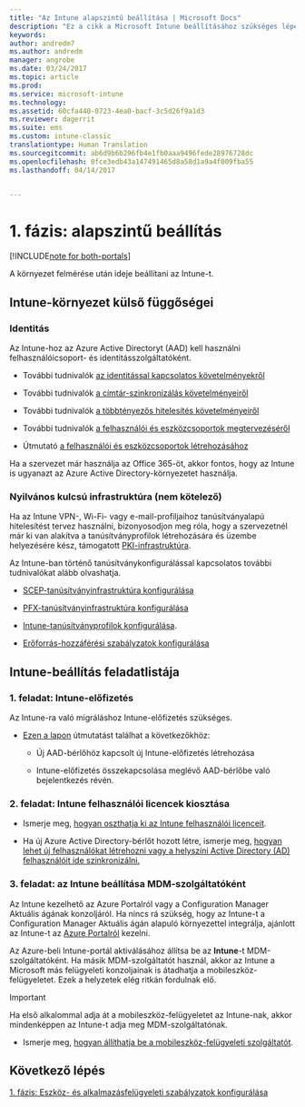 ```yaml
---
title: "Az Intune alapszintű beállítása | Microsoft Docs"
description: "Ez a cikk a Microsoft Intune beállításához szükséges lépéseket ismerteti."
keywords: 
author: andredm7
ms.author: andredm
manager: angrobe
ms.date: 03/24/2017
ms.topic: article
ms.prod: 
ms.service: microsoft-intune
ms.technology: 
ms.assetid: 60cfa440-0723-4ea0-bacf-3c5d26f9a1d3
ms.reviewer: dagerrit
ms.suite: ems
ms.custom: intune-classic
translationtype: Human Translation
ms.sourcegitcommit: ab6d9b6b296fb4e1fb0aaa9496fede28976728dc
ms.openlocfilehash: 0fce3edb43a147491465d8a58d1a9a4f009fba55
ms.lasthandoff: 04/14/2017


---
```


# <a name="phase-1-basic-setup"></a>1. fázis: alapszintű beállítás

[!INCLUDE[note for both-portals](../includes/note-for-both-portals.md)]

A környezet felmérése után ideje beállítani az Intune-t.

## <a name="external-dependencies-for-an-intune-deployment"></a>Intune-környezet külső függőségei

### <a name="identity"></a>Identitás

Az Intune-hoz az Azure Active Directoryt (AAD) kell használni felhasználóicsoport- és identitásszolgáltatóként.

-   További tudnivalók [az identitással kapcsolatos követelményekről](https://docs.microsoft.com/active-directory/active-directory-hybrid-identity-design-considerations-overview#design-considerations-overview)

-   További tudnivalók [a címtár-szinkronizálás követelményeiről](https://docs.microsoft.com/active-directory/active-directory-hybrid-identity-design-considerations-directory-sync-requirements)

-   További tudnivalók [a többtényezős hitelesítés követelményeiről](https://docs.microsoft.com/active-directory/active-directory-hybrid-identity-design-considerations-multifactor-auth-requirements)

-   További tudnivalók [a felhasználói és eszközcsoportok megtervezéséről](https://docs.microsoft.com/intune/deploy-use/plan-your-user-and-device-groups)

-   Útmutató [a felhasználói és eszközcsoportok létrehozásához](https://docs.microsoft.com/intune/deploy-use/use-groups-to-manage-users-and-devices-with-microsoft-intune)

Ha a szervezet már használja az Office 365-öt, akkor fontos, hogy az Intune is ugyanazt az Azure Active Directory-környezetet használja.

### <a name="pki-optional"></a>Nyilvános kulcsú infrastruktúra (nem kötelező)

Ha az Intune VPN-, Wi-Fi- vagy e-mail-profiljaihoz tanúsítványalapú hitelesítést tervez használni, bizonyosodjon meg róla, hogy a szervezetnél már ki van alakítva a tanúsítványprofilok létrehozására és üzembe helyezésére kész, támogatott [PKI-infrastruktúra](https://docs.microsoft.com/intune/deploy-use/secure-resource-access-with-certificate-profiles).

Az Intune-ban történő tanúsítványkonfigurálással kapcsolatos további tudnivalókat alább olvashatja.

-   [SCEP-tanúsítványinfrastruktúra konfigurálása](https://docs.microsoft.com/intune/deploy-use/configure-certificate-infrastructure-for-scep)

-   [PFX-tanúsítványinfrastruktúra konfigurálása](https://docs.microsoft.com/intune/deploy-use/configure-certificate-infrastructure-for-pfx)

-   [Intune-tanúsítványprofilok konfigurálása](file:///C:/intune/deploy-use/https://docs.microsoft.com/intune/deploy-use/configure-intune-certificate-profiles).

-   [Erőforrás-hozzáférési szabályzatok konfigurálása](https://docs.microsoft.com/intune/deploy-use/enable-access-to-company-resources-with-microsoft-intune)

## <a name="task-list-for-an-intune-setup"></a>Intune-beállítás feladatlistája

### <a name="task-1-intune-subscription"></a>1. feladat: Intune-előfizetés

Az Intune-ra való migráláshoz Intune-előfizetés szükséges.

-   [Ezen a lapon](https://portal.office.com/Signup/Signup.aspx?OfferId=40BE278A-DFD1-470a-9EF7-9F2596EA7FF9&dl=INTUNE_A&ali=1#0) útmutatást találhat a következőkhöz:

    -   Új AAD-bérlőhöz kapcsolt új Intune-előfizetés létrehozása

    -   Intune-előfizetés összekapcsolása meglévő AAD-bérlőbe való bejelentkezés révén.

### <a name="task-2-assign-intune-user-licenses"></a>2. feladat: Intune felhasználói licencek kiosztása

-   Ismerje meg, [hogyan oszthatja ki az Intune felhasználói licenceit](https://docs.microsoft.com/intune/get-started/start-with-a-paid-subscription-to-microsoft-intune-step-4).

-   Ha új Azure Active Directory-bérlőt hozott létre, ismerje meg, [hogyan lehet új felhasználókat létrehozni vagy a helyszíni Active Directory (AD) felhasználóit ide szinkronizálni.](https://docs.microsoft.com/azure/active-directory/connect/active-directory-aadconnect)

### <a name="task-3-set-your-mdm-authority-to-intune"></a>3. feladat: az Intune beállítása MDM-szolgáltatóként

Az Intune kezelhető az Azure Portalról vagy a Configuration Manager Aktuális ágának konzoljáról. Ha nincs rá szükség, hogy az Intune-t a Configuration Manager Aktuális ágán alapuló környezettel integrálja, ajánlott az Intune-t az [Azure Portalról](https://portal.azure.com) kezelni.

Az Azure-beli Intune-portál aktiválásához állítsa be az **Intune**-t MDM-szolgáltatóként. Ha másik MDM-szolgáltatót használ, akkor az Intune a Microsoft más felügyeleti konzoljainak is átadhatja a mobileszköz-felügyeletet. Ezek a helyzetek elég ritkán fordulnak elő.

> [!IMPORTANT]
> Ha első alkalommal adja át a mobileszköz-felügyeletet az Intune-nak, akkor mindenképpen az Intune-t adja meg MDM-szolgáltatónak.

-   Ismerje meg, [hogyan állíthatja be a mobileszköz-felügyeleti szolgáltatót](https://docs.microsoft.com/intune/deploy-use/prerequisites-for-enrollment#step-2-set-mdm-authority).

## <a name="next-step"></a>Következő lépés

[1. fázis: Eszköz- és alkalmazásfelügyeleti szabályzatok konfigurálása](https://docs.microsoft.com/intune/plan-design/migration-phase1-configure-device-and-app-management-policies)


